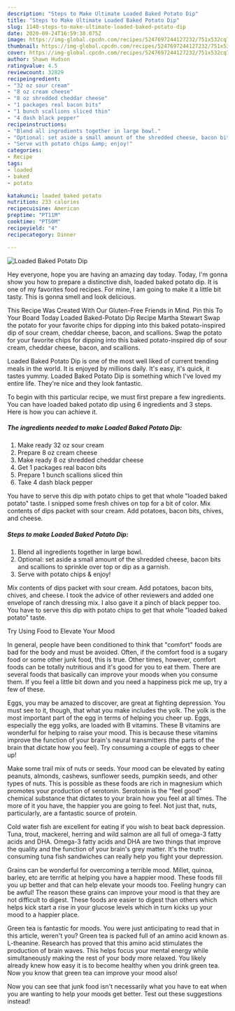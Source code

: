 ```yaml
---
description: "Steps to Make Ultimate Loaded Baked Potato Dip"
title: "Steps to Make Ultimate Loaded Baked Potato Dip"
slug: 1140-steps-to-make-ultimate-loaded-baked-potato-dip
date: 2020-09-24T16:59:38.075Z
image: https://img-global.cpcdn.com/recipes/5247697244127232/751x532cq70/loaded-baked-potato-dip-recipe-main-photo.jpg
thumbnail: https://img-global.cpcdn.com/recipes/5247697244127232/751x532cq70/loaded-baked-potato-dip-recipe-main-photo.jpg
cover: https://img-global.cpcdn.com/recipes/5247697244127232/751x532cq70/loaded-baked-potato-dip-recipe-main-photo.jpg
author: Shawn Hudson
ratingvalue: 4.5
reviewcount: 32829
recipeingredient:
- "32 oz sour cream"
- "8 oz cream cheese"
- "8 oz shredded cheddar cheese"
- "1 packages real bacon bits"
- "1 bunch scallions sliced thin"
- "4 dash black pepper"
recipeinstructions:
- "Blend all ingredients together in large bowl."
- "Optional: set aside a small amount of the shredded cheese, bacon bits and scallions to sprinkle over top or dip as a garnish."
- "Serve with potato chips &amp; enjoy!"
categories:
- Recipe
tags:
- loaded
- baked
- potato

katakunci: loaded baked potato 
nutrition: 233 calories
recipecuisine: American
preptime: "PT11M"
cooktime: "PT50M"
recipeyield: "4"
recipecategory: Dinner

---
```



![Loaded Baked Potato Dip](https://img-global.cpcdn.com/recipes/5247697244127232/751x532cq70/loaded-baked-potato-dip-recipe-main-photo.jpg)

Hey everyone, hope you are having an amazing day today. Today, I'm gonna show you how to prepare a distinctive dish, loaded baked potato dip. It is one of my favorites food recipes. For mine, I am going to make it a little bit tasty. This is gonna smell and look delicious.

This Recipe Was Created With Our Gluten-Free Friends in Mind. Pin this To Your Board Today Loaded Baked-Potato Dip Recipe Martha Stewart Swap the potato for your favorite chips for dipping into this baked potato-inspired dip of sour cream, cheddar cheese, bacon, and scallions. Swap the potato for your favorite chips for dipping into this baked potato-inspired dip of sour cream, cheddar cheese, bacon, and scallions.

Loaded Baked Potato Dip is one of the most well liked of current trending meals in the world. It is enjoyed by millions daily. It's easy, it's quick, it tastes yummy. Loaded Baked Potato Dip is something which I've loved my entire life. They're nice and they look fantastic.


To begin with this particular recipe, we must first prepare a few ingredients. You can have loaded baked potato dip using 6 ingredients and 3 steps. Here is how you can achieve it.

<!--inarticleads1-->

##### The ingredients needed to make Loaded Baked Potato Dip:

1. Make ready 32 oz sour cream
1. Prepare 8 oz cream cheese
1. Make ready 8 oz shredded cheddar cheese
1. Get 1 packages real bacon bits
1. Prepare 1 bunch scallions sliced thin
1. Take 4 dash black pepper


You have to serve this dip with potato chips to get that whole &#34;loaded baked potato&#34; taste. I snipped some fresh chives on top for a bit of color. Mix contents of dips packet with sour cream. Add potatoes, bacon bits, chives, and cheese. 

<!--inarticleads2-->

##### Steps to make Loaded Baked Potato Dip:

1. Blend all ingredients together in large bowl.
1. Optional: set aside a small amount of the shredded cheese, bacon bits and scallions to sprinkle over top or dip as a garnish.
1. Serve with potato chips &amp; enjoy!


Mix contents of dips packet with sour cream. Add potatoes, bacon bits, chives, and cheese. I took the advice of other reviewers and added one envelope of ranch dressing mix. I also gave it a pinch of black pepper too. You have to serve this dip with potato chips to get that whole &#34;loaded baked potato&#34; taste. 

Try Using Food to Elevate Your Mood


In general, people have been conditioned to think that "comfort" foods are bad for the body and must be avoided. Often, if the comfort food is a sugary food or some other junk food, this is true. Other times, however, comfort foods can be totally nutritious and it's good for you to eat them. There are several foods that basically can improve your moods when you consume them. If you feel a little bit down and you need a happiness pick me up, try a few of these.

Eggs, you may be amazed to discover, are great at fighting depression. You must see to it, though, that what you make includes the yolk. The yolk is the most important part of the egg in terms of helping you cheer up. Eggs, especially the egg yolks, are loaded with B vitamins. These B vitamins are wonderful for helping to raise your mood. This is because these vitamins improve the function of your brain's neural transmitters (the parts of the brain that dictate how you feel). Try consuming a couple of eggs to cheer up!

Make some trail mix of nuts or seeds. Your mood can be elevated by eating peanuts, almonds, cashews, sunflower seeds, pumpkin seeds, and other types of nuts. This is possible as these foods are rich in magnesium which promotes your production of serotonin. Serotonin is the "feel good" chemical substance that dictates to your brain how you feel at all times. The more of it you have, the happier you are going to feel. Not just that, nuts, particularly, are a fantastic source of protein.

Cold water fish are excellent for eating if you wish to beat back depression. Tuna, trout, mackerel, herring and wild salmon are all full of omega-3 fatty acids and DHA. Omega-3 fatty acids and DHA are two things that improve the quality and the function of your brain's grey matter. It's the truth: consuming tuna fish sandwiches can really help you fight your depression. 

Grains can be wonderful for overcoming a terrible mood. Millet, quinoa, barley, etc are terrific at helping you have a happier mood. These foods fill you up better and that can help elevate your moods too. Feeling hungry can be awful! The reason these grains can improve your mood is that they are not difficult to digest. These foods are easier to digest than others which helps kick start a rise in your glucose levels which in turn kicks up your mood to a happier place.

Green tea is fantastic for moods. You were just anticipating to read that in this article, weren't you? Green tea is packed full of an amino acid known as L-theanine. Research has proved that this amino acid stimulates the production of brain waves. This helps focus your mental energy while simultaneously making the rest of your body more relaxed. You likely already knew how easy it is to become healthy when you drink green tea. Now you know that green tea can improve your mood also!

Now you can see that junk food isn't necessarily what you have to eat when you are wanting to help your moods get better. Test out  these suggestions  instead!


